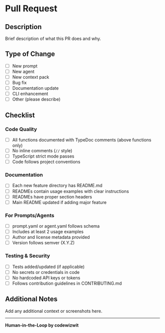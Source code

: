 # Pull Request

## Description

Brief description of what this PR does and why.

## Type of Change

- [ ] New prompt
- [ ] New agent
- [ ] New context pack
- [ ] Bug fix
- [ ] Documentation update
- [ ] CLI enhancement
- [ ] Other (please describe)

## Checklist

### Code Quality
- [ ] All functions documented with TypeDoc comments (above functions only)
- [ ] No inline comments (`//` style)
- [ ] TypeScript strict mode passes
- [ ] Code follows project conventions

### Documentation
- [ ] Each new feature directory has README.md
- [ ] READMEs contain usage examples with clear instructions
- [ ] READMEs have proper section headers
- [ ] Main README updated if adding major feature

### For Prompts/Agents
- [ ] prompt.yaml or agent.yaml follows schema
- [ ] Includes at least 2 usage examples
- [ ] Author and license metadata provided
- [ ] Version follows semver (X.Y.Z)

### Testing & Security
- [ ] Tests added/updated (if applicable)
- [ ] No secrets or credentials in code
- [ ] No hardcoded API keys or tokens
- [ ] Follows contribution guidelines in CONTRIBUTING.md

## Additional Notes

Add any additional context or screenshots here.

---

**Human-in-the-Loop by codewizwit**
